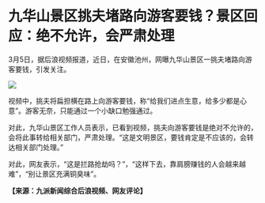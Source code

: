 # 九华山景区挑夫堵路向游客要钱？景区回应：绝不允许，会严肃处理

3月5日，据后浪视频报道，近日，在安徽池州，网曝九华山景区一挑夫堵路向游客要钱，引发关注。

![](https://inews.gtimg.com/om_bt/OHP7VAEBJE4zfIpG4w4jsiIRAV2XrP4kA7SStjMytP3gEAA/1000)

视频中，挑夫将扁担横在路上向游客要钱，称“给我们进点生意，给多少都是心意”。游客无奈，只能通过一个小缺口勉强通过。

对此，九华山景区工作人员表示，已看到视频，挑夫向游客要钱是绝对不允许的，会将此事转给相关部门，严肃处理。“这是文明景区，要钱肯定是不应该的，会转达相关部门处理。”

对此，网友表示，“这是拦路抢劫吗？”，“这样下去，靠肩膀赚钱的人会越来越难”，“别让景区充满铜臭味”。

**【来源：九派新闻综合后浪视频、网友评论】**

